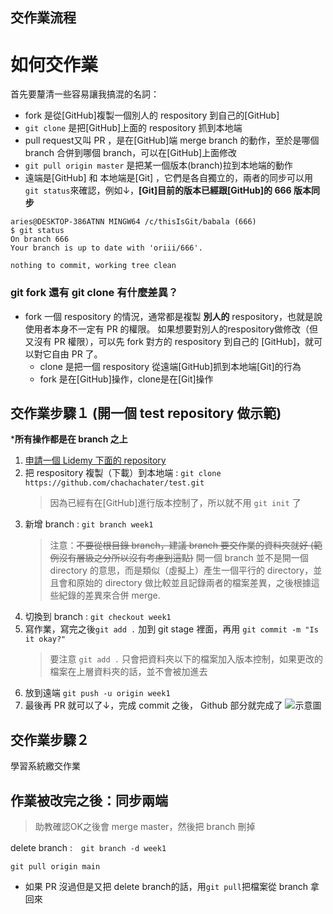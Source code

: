 ## 交作業流程

# 如何交作業

首先要釐清一些容易讓我搞混的名詞：

* fork 是從[GitHub]複製一個別人的 respository 到自己的[GitHub]
* `git clone` 是把[GitHub]上面的 respository 抓到本地端
* pull request又叫 PR ，是在[GitHub]端 merge branch 的動作，至於是哪個 branch 合併到哪個 branch，可以在[GitHub]上面修改
* `git pull origin master` 是把某一個版本(branch)拉到本地端的動作
* 遠端是[GitHub] 和 本地端是[Git] ，它們是各自獨立的，兩者的同步可以用`git status`來確認，例如↓，**[Git]目前的版本已經跟[GitHub]的 666 版本同步**

```
aries@DESKTOP-386ATNN MINGW64 /c/thisIsGit/babala (666)
$ git status
On branch 666
Your branch is up to date with 'oriii/666'.

nothing to commit, working tree clean

```

### git fork 還有 git clone 有什麼差異？
* fork 一個 respository 的情況，通常都是複製 **別人的** respository，也就是說使用者本身不一定有 PR 的權限。 如果想要對別人的respository做修改（但又沒有 PR 權限），可以先 fork 對方的 respository 到自己的 [GitHub]，就可以對它自由 PR 了。
    * clone 是把一個 respository 從遠端[GitHub]抓到本地端[Git]的行為
    * fork 是在[GitHub]操作，clone是在[Git]操作

## 交作業步驟１ (開一個 test repository 做示範)

***所有操作都是在 branch 之上**

1. [申請一個 Lidemy 下面的 repository](https://classroom.github.com/a/yNNrtNyW)
1. 把 respository 複製（下載）到本地端 : `git clone https://github.com/chachachater/test.git`
    > 因為已經有在[GitHub]進行版本控制了，所以就不用 `git init` 了
1. 新增 branch : `git branch week1`
    > 注意：~~不要從根目錄 branch，建議 branch 要交作業的資料夾就好 (範例沒有層級之分所以沒有考慮到這點)~~ 開一個 branch 並不是開一個 directory 的意思，而是類似（虛擬上）產生一個平行的 directory，並且會和原始的 directory 做比較並且記錄兩者的檔案差異，之後根據這些紀錄的差異來合併 merge.
3. 切換到 branch : `git checkout week1`
4. 寫作業，寫完之後`git add .` 加到 git stage 裡面，再用 `git commit -m "Is it okay?"`
    > 要注意 `git add .` 只會把資料夾以下的檔案加入版本控制，如果更改的檔案在上層資料夾的話，並不會被加進去
6. 放到遠端 `git push -u origin week1`
7. 最後再 PR 就可以了↓，完成 commit 之後， Github 部分就完成了
![示意圖](https://i.imgur.com/sOe5eox.png)

## 交作業步驟２

學習系統繳交作業

## 作業被改完之後：同步兩端

> 助教確認OK之後會 merge master，然後把 branch 刪掉

delete branch :　`git branch -d week1`

`git pull origin main`
* 如果 PR 沒過但是又把 delete branch的話，用`git pull`把檔案從 branch 拿回來
